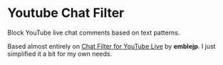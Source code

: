 # Youtube Chat Filter

Block YouTube live chat comments based on text patterns.

Based almost entirely on [Chat Filter for YouTube Live](https://greasyfork.org/en/scripts/409664-chat-filter-for-youtube-live) by **emblejp**. I just simplified it a bit for my own needs.
